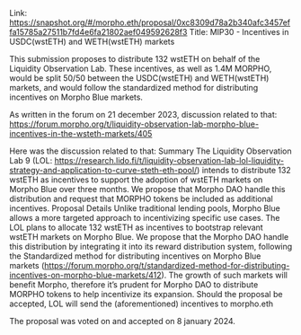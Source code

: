 Link: https://snapshot.org/#/morpho.eth/proposal/0xc8309d78a2b340afc3457effa15785a27511b7fd4e6fa21802aef049592628f3
Title: MIP30 - Incentives in USDC(wstETH) and WETH(wstETH) markets

This submission proposes to distribute 132 wstETH on behalf of the Liquidity Observation Lab. These incentives, as well as 1.4M MORPHO, would be split 50/50 between the USDC(wstETH) and WETH(wstETH) markets, and would follow the standardized method for distributing incentives on Morpho Blue markets.

As written in the forum on 21 december 2023, discussion related to that: https://forum.morpho.org/t/liquidity-observation-lab-morpho-blue-incentives-in-the-wsteth-markets/405

Here was the discussion related to that:
Summary
The Liquidity Observation Lab 9 (LOL: https://research.lido.fi/t/liquidity-observation-lab-lol-liquidity-strategy-and-application-to-curve-steth-eth-pool/) intends to distribute 132 wstETH as incentives to support the adoption of wstETH markets on Morpho Blue over three months.
We propose that Morpho DAO handle this distribution and request that MORPHO tokens be included as additional incentives.
Proposal Details
Unlike traditional lending pools, Morpho Blue allows a more targeted approach to incentivizing specific use cases.
The LOL plans to allocate 132 wstETH as incentives to bootstrap relevant wstETH markets on Morpho Blue. We propose that the Morpho DAO handle this distribution by integrating it into its reward distribution system, following the Standardized method for distributing incentives on Morpho Blue markets (https://forum.morpho.org/t/standardized-method-for-distributing-incentives-on-morpho-blue-markets/412).
The growth of such markets will benefit Morpho, therefore it’s prudent for Morpho DAO to distribute MORPHO tokens to help incentivize its expansion.
Should the proposal be accepted, LOL will send the (aforementioned) incentives to morpho.eth

The proposal was voted on and accepted on 8 january 2024.
